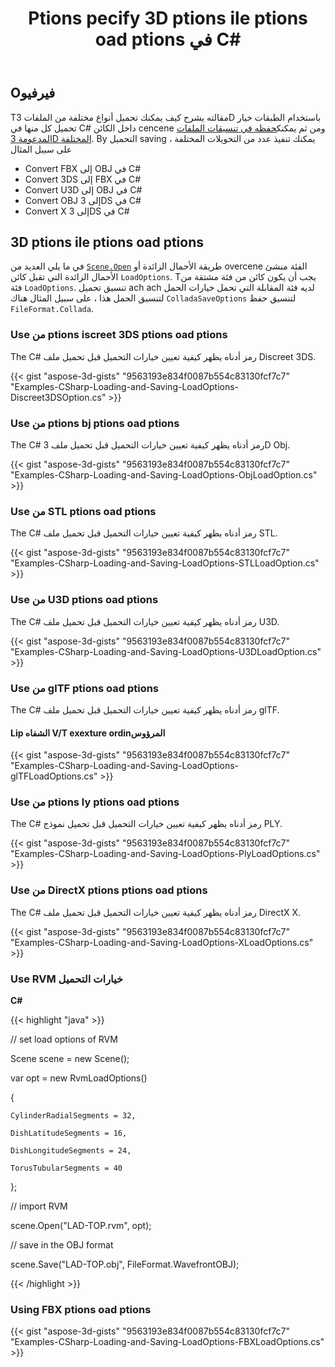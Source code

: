 ﻿---
title: Ptions pecify 3D ptions ile ptions oad ptions في C#
linktitle: Specify 3D ptions ile ile oad ptions
type: docs
weight: 30
url: /ar/net/specify-3d-file-load-options/
description: Tهنا العديد من method cene. cenطريقة القلم الزائد أو overcene الفئة منشئ الأحمال الزائدة التي تقبل كائن ptions oadO. تنسيق تحميل ach ach لديه فئة المقابلة التي تحمل خيارات الحمل لتنسيق الحمل هذا.
---
## **Oفيرفيو**

Tمقالته يشرح كيف يمكنك تحميل أنواع مختلفة من الملفات 3D باستخدام الطبقات خيار تحميل كل منها في C# داخل الكائن cencene ومن ثم يمكنك[حفظه في تنسيقات الملفات المدعومة 3D المختلفة](https://docs.aspose.com/3d/net/specify-3d-file-save-options/). By التحميل saving ، يمكنك تنفيذ عدد من التحويلات المختلفة على سبيل المثال

- Convert FBX إلى OBJ في C#
- Convert 3DS إلى FBX في C#
- Convert U3D إلى OBJ في C#
- Convert OBJ إلى 3DS في C#
- Convert X إلى 3DS في C#

## **3D ptions ile ptions oad ptions**
في ما يلي العديد من [`Scene.Open`](https://reference.aspose.com/3d/net/aspose.threed/scene) طريقة الأحمال الزائدة أو overcene الفئة منشئ الأحمال الزائدة التي تقبل كائن `LoadOptions`. Tيجب أن يكون كائن من فئة مشتقة من فئة `LoadOptions`. تنسيق تحميل ach ach لديه فئة المقابلة التي تحمل خيارات الحمل لتنسيق الحمل هذا ، على سبيل المثال هناك `ColladaSaveOptions` لتنسيق حفظ `FileFormat.Collada`.
### **Use من ptions iscreet 3DS ptions oad ptions**
The C# رمز أدناه يظهر كيفية تعيين خيارات التحميل قبل تحميل ملف Discreet 3DS.

{{< gist "aspose-3d-gists" "9563193e834f0087b554c83130fcf7c7" "Examples-CSharp-Loading-and-Saving-LoadOptions-Discreet3DSOption.cs" >}}
### **Use من ptions bj ptions oad ptions**
The C# رمز أدناه يظهر كيفية تعيين خيارات التحميل قبل تحميل ملف 3D Obj.

{{< gist "aspose-3d-gists" "9563193e834f0087b554c83130fcf7c7" "Examples-CSharp-Loading-and-Saving-LoadOptions-ObjLoadOption.cs" >}}
### **Use من STL ptions oad ptions**
The C# رمز أدناه يظهر كيفية تعيين خيارات التحميل قبل تحميل ملف STL.

{{< gist "aspose-3d-gists" "9563193e834f0087b554c83130fcf7c7" "Examples-CSharp-Loading-and-Saving-LoadOptions-STLLoadOption.cs" >}}
### **Use من U3D ptions oad ptions**
The C# رمز أدناه يظهر كيفية تعيين خيارات التحميل قبل تحميل ملف U3D.

{{< gist "aspose-3d-gists" "9563193e834f0087b554c83130fcf7c7" "Examples-CSharp-Loading-and-Saving-LoadOptions-U3DLoadOption.cs" >}}
### **Use من glTF ptions oad ptions**
The C# رمز أدناه يظهر كيفية تعيين خيارات التحميل قبل تحميل ملف glTF.
#### **Lip الشفاه V/T exexture ordinالمرؤوس**
{{< gist "aspose-3d-gists" "9563193e834f0087b554c83130fcf7c7" "Examples-CSharp-Loading-and-Saving-LoadOptions-glTFLoadOptions.cs" >}}
### **Use من ptions ly ptions oad ptions**
The C# رمز أدناه يظهر كيفية تعيين خيارات التحميل قبل تحميل نموذج PLY.

{{< gist "aspose-3d-gists" "9563193e834f0087b554c83130fcf7c7" "Examples-CSharp-Loading-and-Saving-LoadOptions-PlyLoadOptions.cs" >}}
### **Use من DirectX ptions ptions oad ptions**
The C# رمز أدناه يظهر كيفية تعيين خيارات التحميل قبل تحميل ملف DirectX X.

{{< gist "aspose-3d-gists" "9563193e834f0087b554c83130fcf7c7" "Examples-CSharp-Loading-and-Saving-LoadOptions-XLoadOptions.cs" >}}
### **Use RVM خيارات التحميل**
**C#**

{{< highlight "java" >}}

 // set load options of RVM

Scene scene = new Scene();

var opt = new RvmLoadOptions()

{

    CylinderRadialSegments = 32,

    DishLatitudeSegments = 16,

    DishLongitudeSegments = 24,

    TorusTubularSegments = 40

};

// import RVM

scene.Open("LAD-TOP.rvm", opt);

// save in the OBJ format

scene.Save("LAD-TOP.obj", FileFormat.WavefrontOBJ);

{{< /highlight >}}
### **Using FBX ptions oad ptions**
{{< gist "aspose-3d-gists" "9563193e834f0087b554c83130fcf7c7" "Examples-CSharp-Loading-and-Saving-LoadOptions-FBXLoadOptions.cs" >}}
